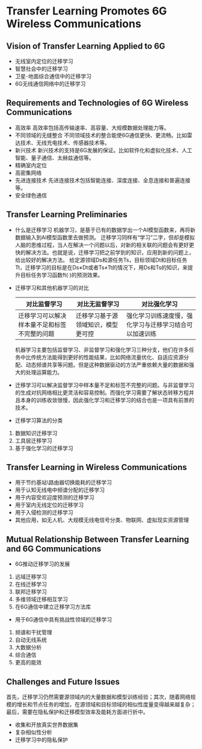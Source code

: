 # Transfer Learning Promotes 6G Wireless Communications

## Vision of Transfer Learning Applied to 6G

- 无线室内定位的迁移学习
- 智慧社会中的迁移学习
- 卫星-地面综合通信中的迁移学习
- 6G无线通信网络中的迁移学习

## Requirements and Technologies of 6G Wireless Communications

- 高效率
  高效率包括高传输速率、高容量、大规模数据处理能力等。
- 不同领域的无缝整合
  不同领域技术的整合能使6G通信更快、更流畅。比如雷达技术、无线充电技术、传感器技术等。
- 新兴技术
  新兴技术的支持是6G发展的保证。比如软件化和虚拟化技术、人工智能、量子通信、太赫兹通信等。
- 精确室内定位
- 高密集网络
- 先进连接技术
  先进连接技术包括智能连接、深度连接、全息连接和普遍连接等。
- 安全绿色通信

## Transfer Learning Preliminaries

- 什么是迁移学习
  机器学习，是基于已有的数据学出一个AI模型函数来，再将新数据输入到AI模型函数里去做预测。
  迁移学习同样有“学习”二字，但却是模拟人脑的思维过程，当人在解决一个问题以后，对新的相关联的问题会有更好更快的解决方法。也就是说，迁移学习把之前学到的知识，应用到新的问题上，给出较好的解决方法。
  给定源领域Ds和源任务Ts，目标领域Dt和目标任务Tt，迁移学习的目标是在Ds≠Dt或者Ts≠Tt的情况下，用Ds和Ts的知识，来提升目标任务学习函数ft(·)的预测效果。
- 迁移学习和其他机器学习的对比

  | 对比监督学习                                 | 对比无监督学习                     | 对比强化学习                                           |
  | -------------------------------------------- | ---------------------------------- | ------------------------------------------------------ |
  | 迁移学习可以解决样本量不足和标签不完整的问题 | 迁移学习基于源领域知识，模型更可控 | 强化学习训练速度慢，强化学习与迁移学习结合可以加速训练 |

  机器学习主要包括监督学习、非监督学习和强化学习三种分支，他们在许多任务中比传统方法能得到更好的性能结果，比如网络流量优化、自适应资源分配、动态频谱共享等问题。但是这种数据驱动的方法严重依赖大量的数据和强大的处理运算能力。
- 迁移学习可以解决监督学习中样本量不足和标签不完整的问题。与非监督学习的生成对抗网络相比更灵活和容易控制。而强化学习需要了解状态转移方程并且本身的训练收敛很慢，因此强化学习和迁移学习的结合也是一项具有前景的技术。
- 迁移学习算法的分类

1. 数据知识迁移学习
2. 工具层迁移学习
3. 基于强化学习的迁移学习

## Transfer Learning in Wireless Communications

- 用于节约基站\路由器切换能耗的迁移学习
- 用于认知无线电中频谱分配的迁移学习
- 用于内容受欢迎度预测的迁移学习
- 用于室内无线定位的迁移学习
- 用于入侵检测的迁移学习
- 其他应用，如无人机、大规模无线电信号分类、物联网、虚拟现实资源管理

## Mutual Relationship Between Transfer Learning and 6G Communications

- 6G推动迁移学习的发展

1. 远域迁移学习
2. 在线迁移学习
3. 联邦迁移学习
4. 多维领域迁移相互学习
5. 在6G通信中建立迁移学习方法库

- 用于6G通信中具有挑战性领域的迁移学习

1. 频谱和干扰管理
2. 自动无线系统
3. 大数据分析
4. 综合通信
5. 更高的能效

## Challenges and Future Issues

首先，迁移学习仍然需要源领域内的大量数据和模型训练经验；其次，随着网络规模的增长和节点任务的增加，在源领域和目标领域的相似性度量变得越来越复杂；最后，需要在隐私保护和迁移模型效率及能耗方面进行折中。

- 收集和开放真实世界数据集
- 复杂相似性分析
- 迁移学习中的隐私保护
